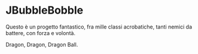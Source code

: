# JBubbleBobble

Questo è un progetto fantastico, 
fra mille classi acrobatiche, 
tanti nemici da battere,
con forza e volontà.

Dragon, Dragon, Dragon Ball.
